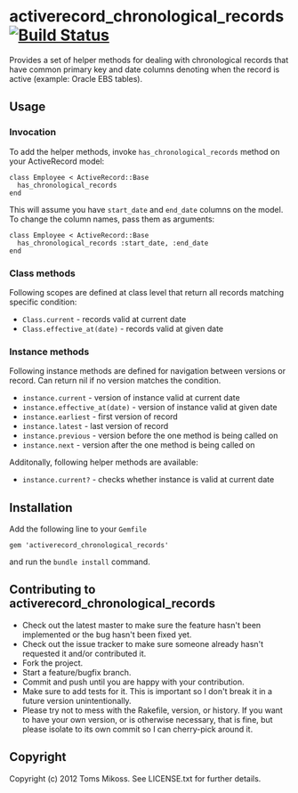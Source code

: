 # activerecord_chronological_records [![Build Status](https://secure.travis-ci.org/tmikoss/activerecord_chronological_records.png)](http://travis-ci.org/tmikoss/activerecord_chronological_records)

Provides a set of helper methods for dealing with chronological records that have common primary key and date columns denoting when the record is active (example: Oracle EBS tables).

## Usage

### Invocation

To add the helper methods, invoke `has_chronological_records` method on your ActiveRecord model:

    class Employee < ActiveRecord::Base
      has_chronological_records
    end

This will assume you have `start_date` and `end_date` columns on the model. To change the column names, pass them as arguments:

    class Employee < ActiveRecord::Base
      has_chronological_records :start_date, :end_date
    end

### Class methods

Following scopes are defined at class level that return all records matching specific condition:

* `Class.current` - records valid at current date
* `Class.effective_at(date)` - records valid at given date

### Instance methods

Following instance methods are defined for navigation between versions or record. Can return nil if no version matches the condition.

* `instance.current` - version of instance valid at current date
* `instance.effective_at(date)` - version of instance valid at given date
* `instance.earliest` - first version of record
* `instance.latest` - last version of record
* `instance.previous` - version before the one method is being called on
* `instance.next` - version after the one method is being called on

Additonally, following helper methods are available:

* `instance.current?` - checks whether instance is valid at current date

## Installation

Add the following line to your `Gemfile`

    gem 'activerecord_chronological_records'

and run the `bundle install` command.

## Contributing to activerecord_chronological_records

* Check out the latest master to make sure the feature hasn't been implemented or the bug hasn't been fixed yet.
* Check out the issue tracker to make sure someone already hasn't requested it and/or contributed it.
* Fork the project.
* Start a feature/bugfix branch.
* Commit and push until you are happy with your contribution.
* Make sure to add tests for it. This is important so I don't break it in a future version unintentionally.
* Please try not to mess with the Rakefile, version, or history. If you want to have your own version, or is otherwise necessary, that is fine, but please isolate to its own commit so I can cherry-pick around it.

## Copyright

Copyright (c) 2012 Toms Mikoss. See LICENSE.txt for
further details.

